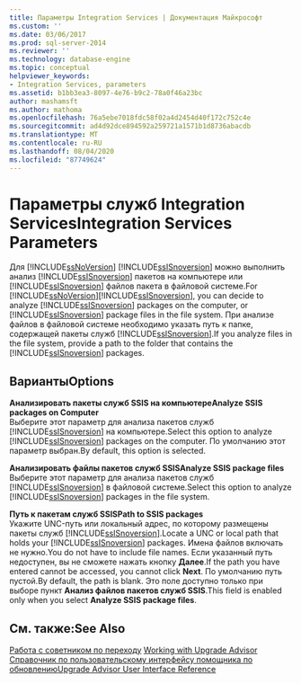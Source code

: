 ```yaml
---
title: Параметры Integration Services | Документация Майкрософт
ms.custom: ''
ms.date: 03/06/2017
ms.prod: sql-server-2014
ms.reviewer: ''
ms.technology: database-engine
ms.topic: conceptual
helpviewer_keywords:
- Integration Services, parameters
ms.assetid: b1bb3ea3-8097-4e76-b9c2-78a0f46a23bc
author: mashamsft
ms.author: mathoma
ms.openlocfilehash: 76a5ebe7018fdc58f02a4d2454d40f172c752c4e
ms.sourcegitcommit: ad4d92dce894592a259721a1571b1d8736abacdb
ms.translationtype: MT
ms.contentlocale: ru-RU
ms.lasthandoff: 08/04/2020
ms.locfileid: "87749624"
---
```

# <a name="integration-services-parameters"></a><span data-ttu-id="dd2cb-102">Параметры служб Integration Services</span><span class="sxs-lookup"><span data-stu-id="dd2cb-102">Integration Services Parameters</span></span>
  <span data-ttu-id="dd2cb-103">Для [!INCLUDE[ssNoVersion](../../includes/ssnoversion-md.md)] [!INCLUDE[ssISnoversion](../../includes/ssisnoversion-md.md)] можно выполнить анализ [!INCLUDE[ssISnoversion](../../includes/ssisnoversion-md.md)] пакетов на компьютере или [!INCLUDE[ssISnoversion](../../includes/ssisnoversion-md.md)] файлов пакета в файловой системе.</span><span class="sxs-lookup"><span data-stu-id="dd2cb-103">For [!INCLUDE[ssNoVersion](../../includes/ssnoversion-md.md)][!INCLUDE[ssISnoversion](../../includes/ssisnoversion-md.md)], you can decide to analyze [!INCLUDE[ssISnoversion](../../includes/ssisnoversion-md.md)] packages on the computer, or [!INCLUDE[ssISnoversion](../../includes/ssisnoversion-md.md)] package files in the file system.</span></span> <span data-ttu-id="dd2cb-104">При анализе файлов в файловой системе необходимо указать путь к папке, содержащей пакеты служб [!INCLUDE[ssISnoversion](../../includes/ssisnoversion-md.md)].</span><span class="sxs-lookup"><span data-stu-id="dd2cb-104">If you analyze files in the file system, provide a path to the folder that contains the [!INCLUDE[ssISnoversion](../../includes/ssisnoversion-md.md)] packages.</span></span>  
  
## <a name="options"></a><span data-ttu-id="dd2cb-105">Варианты</span><span class="sxs-lookup"><span data-stu-id="dd2cb-105">Options</span></span>  
 <span data-ttu-id="dd2cb-106">**Анализировать пакеты служб SSIS на компьютере**</span><span class="sxs-lookup"><span data-stu-id="dd2cb-106">**Analyze SSIS packages on Computer**</span></span>  
 <span data-ttu-id="dd2cb-107">Выберите этот параметр для анализа пакетов служб [!INCLUDE[ssISnoversion](../../includes/ssisnoversion-md.md)] на компьютере.</span><span class="sxs-lookup"><span data-stu-id="dd2cb-107">Select this option to analyze [!INCLUDE[ssISnoversion](../../includes/ssisnoversion-md.md)] packages on the computer.</span></span> <span data-ttu-id="dd2cb-108">По умолчанию этот параметр выбран.</span><span class="sxs-lookup"><span data-stu-id="dd2cb-108">By default, this option is selected.</span></span>  
  
 <span data-ttu-id="dd2cb-109">**Анализировать файлы пакетов служб SSIS**</span><span class="sxs-lookup"><span data-stu-id="dd2cb-109">**Analyze SSIS package files**</span></span>  
 <span data-ttu-id="dd2cb-110">Выберите этот параметр для анализа пакетов служб [!INCLUDE[ssISnoversion](../../includes/ssisnoversion-md.md)] в файловой системе.</span><span class="sxs-lookup"><span data-stu-id="dd2cb-110">Select this option to analyze [!INCLUDE[ssISnoversion](../../includes/ssisnoversion-md.md)] packages in the file system.</span></span>  
  
 <span data-ttu-id="dd2cb-111">**Путь к пакетам служб SSIS**</span><span class="sxs-lookup"><span data-stu-id="dd2cb-111">**Path to SSIS packages**</span></span>  
 <span data-ttu-id="dd2cb-112">Укажите UNC-путь или локальный адрес, по которому размещены пакеты служб [!INCLUDE[ssISnoversion](../../includes/ssisnoversion-md.md)].</span><span class="sxs-lookup"><span data-stu-id="dd2cb-112">Locate a UNC or local path that holds your [!INCLUDE[ssISnoversion](../../includes/ssisnoversion-md.md)] packages.</span></span> <span data-ttu-id="dd2cb-113">Имена файлов включать не нужно.</span><span class="sxs-lookup"><span data-stu-id="dd2cb-113">You do not have to include file names.</span></span> <span data-ttu-id="dd2cb-114">Если указанный путь недоступен, вы не сможете нажать кнопку **Далее**.</span><span class="sxs-lookup"><span data-stu-id="dd2cb-114">If the path you have entered cannot be accessed, you cannot click **Next**.</span></span> <span data-ttu-id="dd2cb-115">По умолчанию путь пустой.</span><span class="sxs-lookup"><span data-stu-id="dd2cb-115">By default, the path is blank.</span></span> <span data-ttu-id="dd2cb-116">Это поле доступно только при выборе пункт **Анализ файлов пакетов служб SSIS**.</span><span class="sxs-lookup"><span data-stu-id="dd2cb-116">This field is enabled only when you select **Analyze SSIS package files**.</span></span>  
  
## <a name="see-also"></a><span data-ttu-id="dd2cb-117">См. также:</span><span class="sxs-lookup"><span data-stu-id="dd2cb-117">See Also</span></span>  
 <span data-ttu-id="dd2cb-118">[Работа с советником по переходу](../../../2014/sql-server/install/working-with-upgrade-advisor.md) </span><span class="sxs-lookup"><span data-stu-id="dd2cb-118">[Working with Upgrade Advisor](../../../2014/sql-server/install/working-with-upgrade-advisor.md) </span></span>  
 [<span data-ttu-id="dd2cb-119">Справочник по пользовательскому интерфейсу помощника по обновлению</span><span class="sxs-lookup"><span data-stu-id="dd2cb-119">Upgrade Advisor User Interface Reference</span></span>](../../../2014/sql-server/install/upgrade-advisor-user-interface-reference.md)  
  
  
